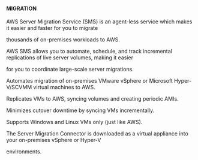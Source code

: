 #### MIGRATION


AWS Server Migration Service (SMS) is an agent-less service which makes it easier and faster for you to migrate

thousands of on-premises workloads to AWS.


AWS SMS allows you to automate, schedule, and track incremental replications of live server volumes, making it easier

for you to coordinate large-scale server migrations.


Automates migration of on-premises VMware vSphere or Microsoft Hyper-V/SCVMM virtual machines to AWS.


Replicates VMs to AWS, syncing volumes and creating periodic AMIs.


Minimizes cutover downtime by syncing VMs incrementally.


Supports Windows and Linux VMs only (just like AWS).


The Server Migration Connector is downloaded as a virtual appliance into your on-premises vSphere or Hyper-V

environments.

